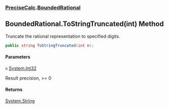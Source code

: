 ### [PreciseCalc](PreciseCalc.md 'PreciseCalc').[BoundedRational](PreciseCalc.BoundedRational.md 'PreciseCalc.BoundedRational')

## BoundedRational.ToStringTruncated(int) Method

Truncate the rational representation to specified digits.

```csharp
public string ToStringTruncated(int n);
```
#### Parameters

<a name='PreciseCalc.BoundedRational.ToStringTruncated(int).n'></a>

`n` [System.Int32](https://docs.microsoft.com/en-us/dotnet/api/System.Int32 'System.Int32')

Result precision, >= 0

#### Returns
[System.String](https://docs.microsoft.com/en-us/dotnet/api/System.String 'System.String')